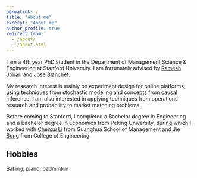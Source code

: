 ```yaml
---
permalink: /
title: "About me"
excerpt: "About me"
author_profile: true
redirect_from: 
  - /about/
  - /about.html
---
```


I am a 4th year PhD student in the Department of Management Science & Engineering at Stanford University. I am fortunately advised by [Ramesh Johari](http://web.stanford.edu/~rjohari/) and [Jose Blanchet](https://web.stanford.edu/~jblanche/).

My research interest is mainly on experiment design for online platforms, using techniques from stochastic modeling and concepts from causal inference. I am also interested in applying techniques from operations research and probability to market matching problems.

Before coming to Stanford, I completed a Bachelor degree in Engineering and a Bachelor degree in Economics from Peking University, during which I worked with [Chenxu Li](https://en.gsm.pku.edu.cn/conjsxq.jsp?urltype=tree.TreeTempUrl&wbtreeid=1099&user_id=cxli) from Guanghua School of Management and [Jie Song](https://en.coe.pku.edu.cn/faculty/facultyaz/891230.htm) from College of Engineering.


Hobbies
------
Baking, piano, badminton
